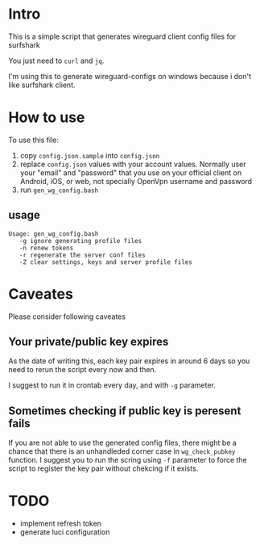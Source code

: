 # Intro

This is a simple script that generates wireguard client config files for surfshark

You just need to `curl` and `jq`.

I'm using this to generate wireguard-configs on windows because i don't like surfshark client.



# How to use
To use this file:
1. copy `config.json.sample` into `config.json`
2. replace `config.json` values with your account values. Normally user your "email" and "password" that you use on your official client on Android, iOS, or web, not specially OpenVpn username and password
3. run `gen_wg_config.bash`

## usage

```shell
Usage: gen_wg_config.bash
   -g ignore generating profile files
   -n renew tokens
   -r regenerate the server conf files
   -Z clear settings, keys and server profile files
```

# Caveates

Please consider following caveates

## Your private/public key expires

As the date of writing this, each key pair expires in around 6 days so you need to rerun
the script every now and then.

I suggest to run it in crontab every day, and with `-g` parameter.

## Sometimes checking if public key is peresent fails

If you are not able to use the generated config files, there might be a chance that
there is an unhandleded corner case in `wg_check_pubkey` function. I suggest you to 
run the scring using `-f` parameter to force the script to register the key pair 
without chekcing if it exists.

# TODO

- implement refresh token
- generate luci configuration
